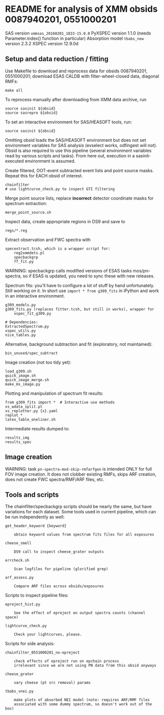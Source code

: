 README for analysis of XMM obsids 0087940201, 0551000201
========================================================

SAS version `xmmsas_20160201_1833-15.0.0`
PyXSPEC version 1.1.0 (needs Parameter.index() function in particular)
Absorption model `tbabs_new` version 2.3.2
XSPEC version 12.9.0d

Setup and data reduction / fitting
----------------------------------

Use Makefile to download and reprocess data for obsids 0087940201, 0551000201;
download ESAS CALDB with filter-wheel-closed data, diagonal RMFs:

    make all

To reprocess manually after downloading from XMM data archive, run
    
    source sasinit ${obsid}
    source sasrepro ${obsid}

To set an interactive environment for SAS/HEASOFT tools, run:

    source sasinit ${obsid}

Omitting obsid loads the SAS/HEASOFT environment but does not set environment
variables for SAS analysis (evselect works, odfingest will not).
Obsid is also required to use this pipeline (several environment variables read
by various scripts and tasks).
From here out, execution in a sasinit-executed environment is assumed.

Create filtered, OOT-event subtracted event lists and point source masks.
Repeat this for EACH obsid of interest.

    chainfilter
    # use lightcurve_check.py to inspect GTI filtering

Merge point source lists, replace __incorrect__ detector coordinate masks for
spectrum extraction:

    merge_point_source.sh

Inspect data, create appropriate regions in DS9 and save to

    regs/*.reg

Extract observation and FWC spectra with

    specextract.tcsh, which is a wrapper script for:
        reg2xmmdets.pl
        specbackgrp
        ff_fit.py

WARNING: specbackgrp calls modified versions of ESAS tasks mos/pn-spectra,
so if ESAS is updated, you need to sync these with new releases.

Spectrum fits: you'll have to configure a lot of stuff by hand unfortunately.
Still working on it.
In short use `import * from g309_fits` in iPython and work in an interactive
environment.

    g309_models.py
    g309_fits.py (replaces fitter.tcsh, but still in works), wrapper for
        xspec_fit_g309.py

    # Dependencies:
    ExtractedSpectrum.py
    xspec_utils.py
    nice_tables.py

Alternative, background subtraction and fit (exploratory, not maintained):

    bin_unused/spec_subtract

Image creation (not too tidy yet):

    load_g309.sh
    quick_image.sh
    quick_image_merge.sh
    make_ms_image.py

Plotting and manipulation of spectrum fit results:

    from g309_fits import *  # Interactive use methods
    xs_wdata_split.pl
    xs_replotter.py {x}.yaml
    replot_*
    latex_table_oneliner.sh

Intermediate results dumped to:

    results_img
    results_spec


Image creation
--------------

WARNING: task `pn-spectra-mod-skip-rmfarfgen` is intended ONLY for full FOV
image creation.  It does not clobber existing RMFs, skips ARF creation, does
not create FWC spectra/RMF/ARF files, etc.



Tools and scripts
-----------------

The chainfilter/specbackgrp scripts should be nearly the same, but have
variations for each dataset.  Some tools used in current pipeline, which can be
run independently as well:

    get_header_keyword {keyword}

        obtain keyword values from spectrum fits files for all exposures

    cheese_smell

        DS9 call to inspect cheese_grater outputs

    errcheck.sh

        Scan logfiles for pipeline (glorified grep)

    arf_assess.py

        Compare ARF files across obsids/exposures

Scripts to inspect pipeline files:

    epreject_hist.py

        See the effect of epreject on output spectra counts (channel space)

    lightcurve_check.py

        Check your lightcurves, please.

Scripts for side analysis:

    chainfilter_0551000201_no-epreject

        check effects of epreject run on epchain process
        irrelevant since we are not using PN data from this obsid anyways

    cheese_grater

        vary cheese (pt src removal) params

    tbabs_vnei.py

        make plots of absorbed NEI model (note: requires ARF/RMF files
        associated with some dummy spectrum, so doesn't work out of the box)

